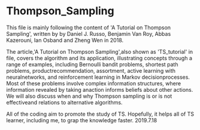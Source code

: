 # Thompson_Sampling

This file is mainly following the content of 'A Tutorial on Thompson Sampling', written by by Daniel J. Russo, Benjamin Van Roy, Abbas Kazerouni, Ian Osband and Zheng Wen in 2018. 

The article,'A Tutorial on Thompson Sampling',also shown as 'TS_tutorial' in file, covers the algorithm and its application, illustrating concepts through a range of examples, including Bernoulli bandit problems, shortest path problems, productrecommendation, assortment, active learning with neuralnetworks, and reinforcement learning in Markov decisionprocesses. Most of these problems involve complex information structures, where information revealed by taking anaction informs beliefs about other actions. We will also discuss when and why Thompson sampling is or is not effectiveand relations to alternative algorithms.

All of the coding aim to promote the study of TS. 
Hopefully, it helps all of TS learner, including me, to grap the knowledge faster.
2019.7.18
